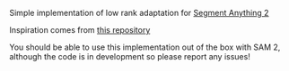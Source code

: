 Simple implementation of low rank adaptation for [Segment Anything 2](https://github.com/facebookresearch/sam2)

Inspiration comes from [this repository](https://github.com/JamesQFreeman/Sam_LoRA)

You should be able to use this implementation out of the box with SAM 2, although the code is in development so please report any issues!